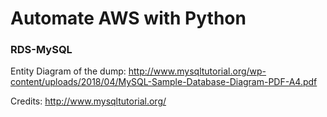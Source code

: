 # Automate AWS with Python


### RDS-MySQL

Entity Diagram of the dump: http://www.mysqltutorial.org/wp-content/uploads/2018/04/MySQL-Sample-Database-Diagram-PDF-A4.pdf

Credits: http://www.mysqltutorial.org/
